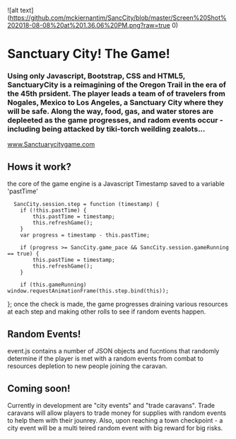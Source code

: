 ![alt text](https://github.com/mckiernantim/SancCity/blob/master/Screen%20Shot%202018-08-08%20at%201.36.06%20PM.png?raw=true
0)
# Sanctuary City!  The Game!

### Using only Javascript, Bootstrap, CSS and HTML5, SanctuaryCity is a reimagining of the Oregon Trail in the era of the 45th prsident.  The player leads a team of of travelers from Nogales, Mexico to Los Angeles, a Sanctuary City where they will be safe.  Along the way, food, gas, and water stores are depleeted as the game progresses, and radom events occur - including being attacked by tiki-torch weilding zealots...


 www.Sanctuarycitygame.com



## Hows it work?

the core of the game engine is a Javascript Timestamp saved to a variable 'pastTime' 

      SancCity.session.step = function (timestamp) {
        if (!this.pastTime) {
            this.pastTime = timestamp;
            this.refreshGame();
        }
        var progress = timestamp - this.pastTime;

        if (progress >= SancCity.game_pace && SancCity.session.gameRunning == true) {
            this.pastTime = timestamp;
            this.refreshGame();
        }

        if (this.gameRunning) window.requestAnimationFrame(this.step.bind(this));

};
  once the check is made, the game progresses draining various resources at each step and making other rolls to see if random events happen.

## Random Events!

event.js contains a number of JSON objects and fucntions that randomly determine if the player is met with a random events from combat to resources depletion to new people joining the caravan.

## Coming soon!
Currently in development are "city events" and "trade caravans".  Trade caravans will allow players to trade money for supplies with random events to help them with their jounrey.  Also, upon reaching a town checkpoint - a city event will be a multi teired random event with big reward for big risks.

